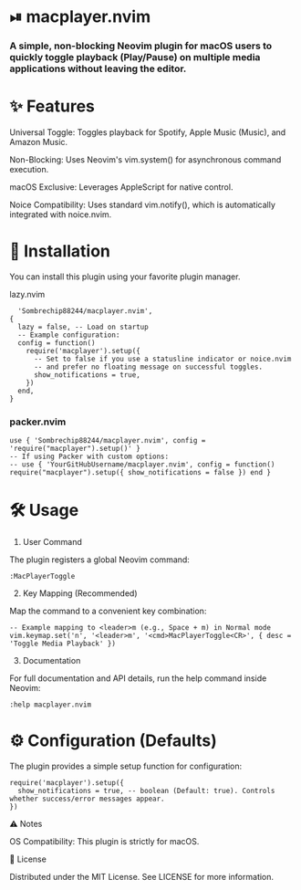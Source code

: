 # ⏯ macplayer.nvim

### A simple, non-blocking Neovim plugin for macOS users to quickly toggle playback (Play/Pause) on multiple media applications without leaving the editor.

 # ✨ Features

Universal Toggle: Toggles playback for Spotify, Apple Music (Music), and Amazon Music.

Non-Blocking: Uses Neovim's vim.system() for asynchronous command execution.

macOS Exclusive: Leverages AppleScript for native control.

Noice Compatibility: Uses standard vim.notify(), which is automatically integrated with noice.nvim.

# 🚀 Installation

You can install this plugin using your favorite plugin manager.

lazy.nvim
```
  'Sombrechip88244/macplayer.nvim',
{
  lazy = false, -- Load on startup
  -- Example configuration:
  config = function()
    require('macplayer').setup({
      -- Set to false if you use a statusline indicator or noice.nvim
      -- and prefer no floating message on successful toggles.
      show_notifications = true, 
    })
  end,
}
```

### packer.nvim
```
use { 'Sombrechip88244/macplayer.nvim', config = 'require("macplayer").setup()' }
-- If using Packer with custom options:
-- use { 'YourGitHubUsername/macplayer.nvim', config = function() require("macplayer").setup({ show_notifications = false }) end }
```

# 🛠️ Usage

1. User Command

The plugin registers a global Neovim command:
```
:MacPlayerToggle
```

2. Key Mapping (Recommended)

Map the command to a convenient key combination:
```
-- Example mapping to <leader>m (e.g., Space + m) in Normal mode
vim.keymap.set('n', '<leader>m', '<cmd>MacPlayerToggle<CR>', { desc = 'Toggle Media Playback' })
```

3. Documentation

For full documentation and API details, run the help command inside Neovim:
```
:help macplayer.nvim
```

# ⚙️ Configuration (Defaults)

The plugin provides a simple setup function for configuration:
```
require('macplayer').setup({
  show_notifications = true, -- boolean (Default: true). Controls whether success/error messages appear.
})
```

⚠️ Notes

OS Compatibility: This plugin is strictly for macOS.

📄 License

Distributed under the MIT License. See LICENSE for more information.
